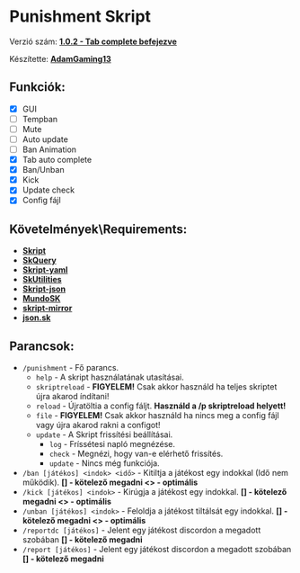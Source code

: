 # **Punishment Skript**

Verzió szám: **[1.0.2 - Tab complete befejezve](https://pastebin.com/RbzMPk3L)**

Készítette: **[AdamGaming13](https://www.youtube.com/channel/UCMW9GpGBMsOtKGsN1JeXN6Q)**

## **Funkciók:**
- [x] GUI
- [ ] Tempban
- [ ] Mute
- [ ] Auto update
- [ ] Ban Animation
- [x] Tab auto complete
- [x] Ban/Unban
- [x] Kick
- [x] Update check
- [x] Config fájl

## **Követelmények\Requirements:**

- **[Skript](https://github.com/SkriptLang/Skript/releases)**
- **[SkQuery](https://www.spigotmc.org/resources/skquery-1-9-1-14.36631/)**
- **[Skript-yaml](https://github.com/Sashie/skript-yaml/releases/)**
- **[SkUtilities](https://github.com/tim740/skUtilities/releases/)**
- **[Skript-json](https://github.com/btk5h/skript-json/releases)**
- **[MundoSK](https://github.com/MundoSK/MundoSK/raw/af76545e42892aa63e0952ad767e16a57ed08782/MundoSK.jar)**
- **[skript-mirror](https://github.com/btk5h/skript-mirror/releases)**
- **[json.sk](https://forums.skunity.com/resources/json-sk.23/)**

## **Parancsok:**

- `/punishment` - Fő parancs.
  - `help` - A skript használatának utasításai.
  - `skriptreload` - **FIGYELEM!** Csak akkor használd ha teljes skriptet újra akarod índítani!
  - `reload` - Újratöltia a config fáljt. **Használd a /p skriptreload helyett!**
  - `file` - **FIGYELEM!** Csak akkor használd ha nincs meg a config fájl vagy újra akarod rakni a configot!
  - `update` - A Skript frissítési beállításai.
    - `log` - Fríssétesi napló megnézése.
    - `check` - Megnézi, hogy van-e elérhető frissítés.
    - `update` - Nincs még funkciója.
- `/ban [játékos] <indok> <idő>` \- Kitiltja a játékost egy indokkal (Idő nem működik).    **[] \- kötelező megadni <> \- optimális** 
- `/kick [játékos] <indok>` \-  Kirúgja a játékost egy indokkal.    **[] \- kötelező megadni <> \- optimális**
- `/unban [játékos] <indok>` \- Feloldja a játékost tiltálsát egy indokkal.    **[] \- kötelező megadni <> \- optimális**
- `/reportdc [játékos]` \- Jelent egy játékost discordon a megadott szobában **[] \- kötelező megadni**
- `/report [játékos]` \- Jelent egy játékost discordon a megadott szobában **[] \- kötelező megadni**
